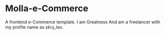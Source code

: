 # Molla-e-Commerce
A frontend e-Commerce template.
I am Greatness 
And am a freelancer with my profile name as skry_lex.
